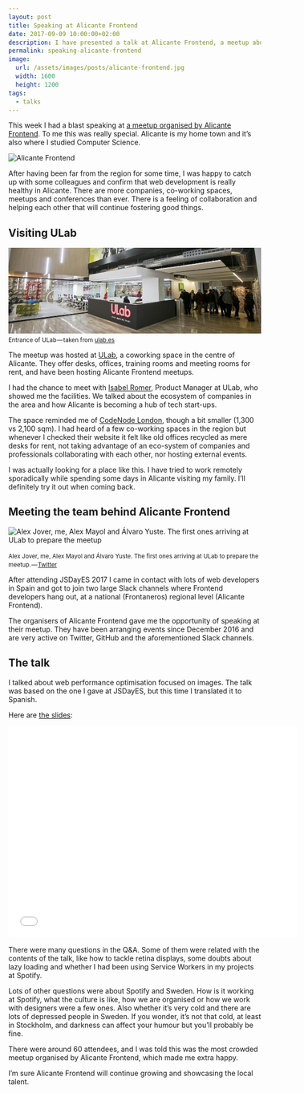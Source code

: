 ```yaml
---
layout: post
title: Speaking at Alicante Frontend
date: 2017-09-09 10:00:00+02:00
description: I have presented a talk at Alicante Frontend, a meetup about web development in Spain.
permalink: speaking-alicante-frontend
image:
  url: /assets/images/posts/alicante-frontend.jpg
  width: 1600
  height: 1200
tags:
  - talks
---
```


This week I had a blast speaking at [a meetup organised by Alicante Frontend](https://www.meetup.com/Alicante-Frontend/events/242461990/). To me this was really special. Alicante is my home town and it’s also where I studied Computer Science.

<img
    style="max-width:100%; border: 0"
    sizes="(max-width: 768px) 100vw, 684px"
    srcset="https://res.cloudinary.com/jmperez/image/upload/w_auto:100:400,f_auto/v1510326708/alicante-frontend_anptgy.jpg 400w, https://res.cloudinary.com/jmperez/image/upload/w_auto:100:800,f_auto/v1510326708/alicante-frontend_anptgy.jpg 800w, https://res.cloudinary.com/jmperez/image/upload/w_auto:100:1200,f_auto/v1510326708/alicante-frontend_anptgy.jpg 1200w, https://res.cloudinary.com/jmperez/image/upload/w_auto:100:1400,f_auto/v1510326708/alicante-frontend_anptgy.jpg 1400w"
    src="https://res.cloudinary.com/jmperez/image/upload/w_auto:100:684,f_auto/v1510326708/alicante-frontend_anptgy.jpg"
    alt="Alicante Frontend" />

<!-- more -->

After having been far from the region for some time, I was happy to catch up with some colleagues and confirm that web development is really healthy in Alicante. There are more companies, co-working spaces, meetups and conferences than ever. There is a feeling of collaboration and helping each other that will continue fostering good things.

## Visiting ULab

![Entrance of ULab — taken from ulab.es](/assets/images/posts/ulab.jpg)
<small class="caption">Entrance of ULab — taken from <a href="https://ulab.es">ulab.es</a></small>

The meetup was hosted at [ULab](https://ulab.es/), a coworking space in the centre of Alicante. They offer desks, offices, training rooms and meeting rooms for rent, and have been hosting Alicante Frontend meetups.

I had the chance to meet with [Isabel Romer](http://www.soyisabelromero.com/), Product Manager at ULab, who showed me the facilities. We talked about the ecosystem of companies in the area and how Alicante is becoming a hub of tech start-ups.

The space reminded me of [CodeNode London](https://skillsmatter.com/event-space), though a bit smaller (1,300 vs 2,100 sqm). I had heard of a few co-working spaces in the region but whenever I checked their website it felt like old offices recycled as mere desks for rent, not taking advantage of an eco-system of companies and professionals collaborating with each other, nor hosting external events.

I was actually looking for a place like this. I have tried to work remotely sporadically while spending some days in Alicante visiting my family. I’ll definitely try it out when coming back.

## Meeting the team behind Alicante Frontend

<img
    style="max-width:100%; border: 0"
    sizes="(max-width: 768px) 100vw, 684px"
    srcset="https://res.cloudinary.com/jmperez/image/upload/w_auto:100:400,f_auto/v1523909911/alicante-frontend-organisers_rx52os.jpg 400w, https://res.cloudinary.com/jmperez/image/upload/w_auto:100:800,f_auto/v1523909911/alicante-frontend-organisers_rx52os.jpg 800w, https://res.cloudinary.com/jmperez/image/upload/w_auto:100:1200,f_auto/v1523909911/alicante-frontend-organisers_rx52os.jpg 1200w, https://res.cloudinary.com/jmperez/image/upload/w_auto:100:1400,f_auto/v1523909911/alicante-frontend-organisers_rx52os.jpg 1400w"
    src="https://res.cloudinary.com/jmperez/image/upload/w_auto:100:684,f_auto/v1523909911/alicante-frontend-organisers_rx52os.jpg"
    alt="Alex Jover, me, Alex Mayol and Álvaro Yuste. The first ones arriving at ULab to prepare the meetup" />

<small class="caption">Alex Jover, me, Alex Mayol and Álvaro Yuste. The first ones arriving at ULab to prepare the meetup. — <a href="https://twitter.com/alexjoverm/status/905118087648858112">Twitter</a></small>

After attending JSDayES 2017 I came in contact with lots of web developers in Spain and got to join two large Slack channels where Frontend developers hang out, at a national (Frontaneros) regional level (Alicante Frontend).

The organisers of Alicante Frontend gave me the opportunity of speaking at their meetup. They have been arranging events since December 2016 and are very active on Twitter, GitHub and the aforementioned Slack channels.

## The talk
I talked about web performance optimisation focused on images. The talk was based on the one I gave at JSDayES, but this time I translated it to Spanish.

Here are [the slides](https://slides.com/jmperez/pir-alicante-frontend):

<div class="videoWrapper">
<iframe src="//slides.com/jmperez/pir-alicante-frontend/embed" width="576" height="420" scrolling="no" frameborder="0" webkitallowfullscreen mozallowfullscreen allowfullscreen></iframe>
</div>

There were many questions in the Q&A. Some of them were related with the contents of the talk, like how to tackle retina displays, some doubts about lazy loading and whether I had been using Service Workers in my projects at Spotify.

Lots of other questions were about Spotify and Sweden. How is it working at Spotify, what the culture is like, how we are organised or how we work with designers were a few ones. Also whether it’s very cold and there are lots of depressed people in Sweden. If you wonder, it’s not that cold, at least in Stockholm, and darkness can affect your humour but you’ll probably be fine.

There were around 60 attendees, and I was told this was the most crowded meetup organised by Alicante Frontend, which made me extra happy.

I’m sure Alicante Frontend will continue growing and showcasing the local talent.
